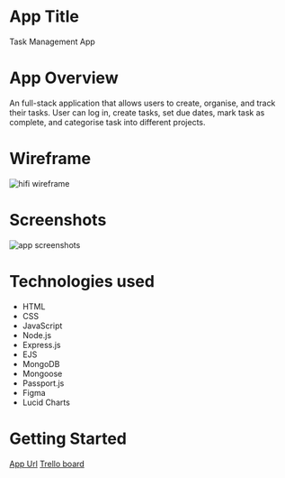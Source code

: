 # App Title

Task Management App

# App Overview

An full-stack application that allows users to create, organise, and track their tasks. User can log in, create tasks, set due dates, mark task as complete, and categorise task into different projects.

# Wireframe

![hifi wireframe]()

# Screenshots

![app screenshots]()

# Technologies used

- HTML
- CSS
- JavaScript
- Node.js
- Express.js
- EJS
- MongoDB
- Mongoose
- Passport.js
- Figma
- Lucid Charts

# Getting Started

[App Url]()
[Trello board](https://trello.com/b/n6fC5Nhs/task-manager)
